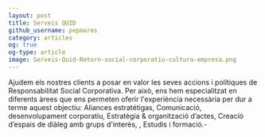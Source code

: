 ```yaml
---
layout: post
title: Serveis QUID
github_username: pepmares
category: articles 
og: true
og-type: article
image: Serveis-Quid-Retorn-social-corporatiu-cultura-empresa.png
---
```


Ajudem els nostres clients a posar en valor les seves accions i polítiques de Responsabilitat Social Corporativa. Per això, ens hem especialitzat en diferents àrees que ens permeten oferir l'experiència necessària per dur a terme aquest objectiu: Aliances estratétigas, Comunicació, desenvolupament corporatiu, Estratègia & organització d’actes, Creacíó d’espais de diàleg amb grups d'interès, , Estudis i formació.-